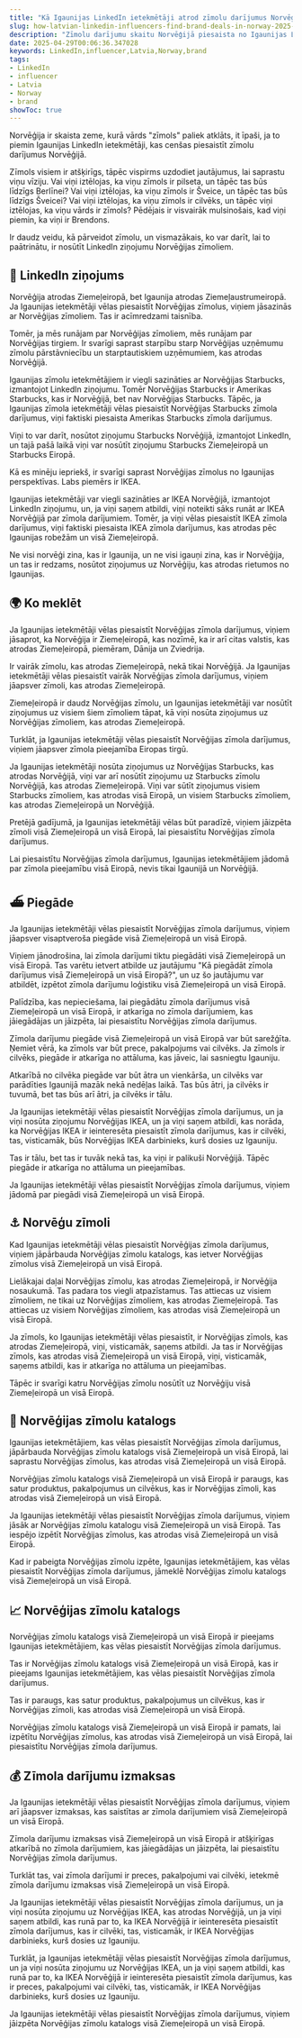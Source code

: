 ```yaml
---
title: "Kā Igaunijas LinkedIn ietekmētāji atrod zīmolu darījumus Norvēģijā"
slug: how-latvian-linkedin-influencers-find-brand-deals-in-norway-2025-04-29
description: "Zīmolu darījumu skaitu Norvēģijā piesaista no Igaunijas LinkedIn ietekmētāju skaita."
date: 2025-04-29T00:06:36.347028
keywords: LinkedIn,influencer,Latvia,Norway,brand
tags:
- LinkedIn
- influencer
- Latvia
- Norway
- brand
showToc: true
---
```


Norvēģija ir skaista zeme, kurā vārds "zīmols" paliek atklāts, it īpaši, ja to piemin Igaunijas LinkedIn ietekmētāji, kas cenšas piesaistīt zīmolu darījumus Norvēģijā.

Zīmols visiem ir atšķirīgs, tāpēc vispirms uzdodiet jautājumus, lai saprastu viņu vīziju. Vai viņi iztēlojas, ka viņu zīmols ir pilseta, un tāpēc tas būs līdzīgs Berlīnei? Vai viņi iztēlojas, ka viņu zīmols ir Šveice, un tāpēc tas būs līdzīgs Šveicei? Vai viņi iztēlojas, ka viņu zīmols ir cilvēks, un tāpēc viņi iztēlojas, ka viņu vārds ir zīmols? Pēdējais ir visvairāk mulsinošais, kad viņi piemin, ka viņi ir Brendons.

Ir daudz veidu, kā pārveidot zīmolu, un vismazākais, ko var darīt, lai to paātrinātu, ir nosūtīt LinkedIn ziņojumu Norvēģijas zīmoliem.

## 💬 LinkedIn ziņojums

Norvēģija atrodas Ziemeļeiropā, bet Igaunija atrodas Ziemeļaustrumeiropā. Ja Igaunijas ietekmētāji vēlas piesaistīt Norvēģijas zīmolus, viņiem jāsazinās ar Norvēģijas zīmoliem. Tas ir acīmredzami taisnība.

Tomēr, ja mēs runājam par Norvēģijas zīmoliem, mēs runājam par Norvēģijas tirgiem. Ir svarīgi saprast starpību starp Norvēģijas uzņēmumu zīmolu pārstāvniecību un starptautiskiem uzņēmumiem, kas atrodas Norvēģijā.

Igaunijas zīmolu ietekmētājiem ir viegli sazināties ar Norvēģijas Starbucks, izmantojot LinkedIn ziņojumu. Tomēr Norvēģijas Starbucks ir Amerikas Starbucks, kas ir Norvēģijā, bet nav Norvēģijas Starbucks. Tāpēc, ja Igaunijas zīmola ietekmētāji vēlas piesaistīt Norvēģijas Starbucks zīmola darījumus, viņi faktiski piesaista Amerikas Starbucks zīmola darījumus.

Viņi to var darīt, nosūtot ziņojumu Starbucks Norvēģijā, izmantojot LinkedIn, un tajā pašā laikā viņi var nosūtīt ziņojumu Starbucks Ziemeļeiropā un Starbucks Eiropā.

Kā es minēju iepriekš, ir svarīgi saprast Norvēģijas zīmolus no Igaunijas perspektīvas. Labs piemērs ir IKEA.

Igaunijas ietekmētāji var viegli sazināties ar IKEA Norvēģijā, izmantojot LinkedIn ziņojumu, un, ja viņi saņem atbildi, viņi noteikti sāks runāt ar IKEA Norvēģijā par zīmola darījumiem. Tomēr, ja viņi vēlas piesaistīt IKEA zīmola darījumus, viņi faktiski piesaista IKEA zīmola darījumus, kas atrodas pēc Igaunijas robežām un visā Ziemeļeiropā.

Ne visi norvēģi zina, kas ir Igaunija, un ne visi igauņi zina, kas ir Norvēģija, un tas ir redzams, nosūtot ziņojumus uz Norvēģiju, kas atrodas rietumos no Igaunijas.

## 🌍 Ko meklēt

Ja Igaunijas ietekmētāji vēlas piesaistīt Norvēģijas zīmola darījumus, viņiem jāsaprot, ka Norvēģija ir Ziemeļeiropā, kas nozīmē, ka ir arī citas valstis, kas atrodas Ziemeļeiropā, piemēram, Dānija un Zviedrija.

Ir vairāk zīmolu, kas atrodas Ziemeļeiropā, nekā tikai Norvēģijā. Ja Igaunijas ietekmētāji vēlas piesaistīt vairāk Norvēģijas zīmola darījumus, viņiem jāapsver zīmoli, kas atrodas Ziemeļeiropā.

Ziemeļeiropā ir daudz Norvēģijas zīmolu, un Igaunijas ietekmētāji var nosūtīt ziņojumus uz visiem šiem zīmoliem tāpat, kā viņi nosūta ziņojumus uz Norvēģijas zīmoliem, kas atrodas Ziemeļeiropā.

Turklāt, ja Igaunijas ietekmētāji vēlas piesaistīt Norvēģijas zīmola darījumus, viņiem jāapsver zīmola pieejamība Eiropas tirgū.

Ja Igaunijas ietekmētāji nosūta ziņojumus uz Norvēģijas Starbucks, kas atrodas Norvēģijā, viņi var arī nosūtīt ziņojumu uz Starbucks zīmolu Norvēģijā, kas atrodas Ziemeļeiropā. Viņi var sūtīt ziņojumus visiem Starbucks zīmoliem, kas atrodas visā Eiropā, un visiem Starbucks zīmoliem, kas atrodas Ziemeļeiropā un Norvēģijā.

Pretējā gadījumā, ja Igaunijas ietekmētāji vēlas būt paradīzē, viņiem jāizpēta zīmoli visā Ziemeļeiropā un visā Eiropā, lai piesaistītu Norvēģijas zīmola darījumus.

Lai piesaistītu Norvēģijas zīmola darījumus, Igaunijas ietekmētājiem jādomā par zīmola pieejamību visā Eiropā, nevis tikai Igaunijā un Norvēģijā.

## ⛴️ Piegāde

Ja Igaunijas ietekmētāji vēlas piesaistīt Norvēģijas zīmola darījumus, viņiem jāapsver visaptveroša piegāde visā Ziemeļeiropā un visā Eiropā.

Viņiem jānodrošina, lai zīmola darījumi tiktu piegādāti visā Ziemeļeiropā un visā Eiropā. Tas varētu ietvert atbilde uz jautājumu "Kā piegādāt zīmola darījumus visā Ziemeļeiropā un visā Eiropā?", un uz šo jautājumu var atbildēt, izpētot zīmola darījumu loģistiku visā Ziemeļeiropā un visā Eiropā.

Palīdzība, kas nepieciešama, lai piegādātu zīmola darījumus visā Ziemeļeiropā un visā Eiropā, ir atkarīga no zīmola darījumiem, kas jāiegādājas un jāizpēta, lai piesaistītu Norvēģijas zīmola darījumus.

Zīmola darījumu piegāde visā Ziemeļeiropā un visā Eiropā var būt sarežģīta. Ņemiet vērā, ka zīmols var būt prece, pakalpojums vai cilvēks. Ja zīmols ir cilvēks, piegāde ir atkarīga no attāluma, kas jāveic, lai sasniegtu Igauniju.

Atkarībā no cilvēka piegāde var būt ātra un vienkārša, un cilvēks var parādīties Igaunijā mazāk nekā nedēļas laikā. Tas būs ātri, ja cilvēks ir tuvumā, bet tas būs arī ātri, ja cilvēks ir tālu.

Ja Igaunijas ietekmētāji vēlas piesaistīt Norvēģijas zīmola darījumus, un ja viņi nosūta ziņojumu Norvēģijas IKEA, un ja viņi saņem atbildi, kas norāda, ka Norvēģijas IKEA ir ieinteresēta piesaistīt zīmola darījumus, kas ir cilvēki, tas, visticamāk, būs Norvēģijas IKEA darbinieks, kurš dosies uz Igauniju.

Tas ir tālu, bet tas ir tuvāk nekā tas, ka viņi ir palikuši Norvēģijā. Tāpēc piegāde ir atkarīga no attāluma un pieejamības.

Ja Igaunijas ietekmētāji vēlas piesaistīt Norvēģijas zīmola darījumus, viņiem jādomā par piegādi visā Ziemeļeiropā un visā Eiropā.

## ⚓️ Norvēģu zīmoli

Kad Igaunijas ietekmētāji vēlas piesaistīt Norvēģijas zīmola darījumus, viņiem jāpārbauda Norvēģijas zīmolu katalogs, kas ietver Norvēģijas zīmolus visā Ziemeļeiropā un visā Eiropā.

Lielākajai daļai Norvēģijas zīmolu, kas atrodas Ziemeļeiropā, ir Norvēģija nosaukumā. Tas padara tos viegli atpazīstamus. Tas attiecas uz visiem zīmoliem, ne tikai uz Norvēģijas zīmoliem, kas atrodas Ziemeļeiropā. Tas attiecas uz visiem Norvēģijas zīmoliem, kas atrodas visā Ziemeļeiropā un visā Eiropā.

Ja zīmols, ko Igaunijas ietekmētāji vēlas piesaistīt, ir Norvēģijas zīmols, kas atrodas Ziemeļeiropā, viņi, visticamāk, saņems atbildi. Ja tas ir Norvēģijas zīmols, kas atrodas visā Ziemeļeiropā un visā Eiropā, viņi, visticamāk, saņems atbildi, kas ir atkarīga no attāluma un pieejamības.

Tāpēc ir svarīgi katru Norvēģijas zīmolu nosūtīt uz Norvēģiju visā Ziemeļeiropā un visā Eiropā.

## 🚢 Norvēģijas zīmolu katalogs

Igaunijas ietekmētājiem, kas vēlas piesaistīt Norvēģijas zīmola darījumus, jāpārbauda Norvēģijas zīmolu katalogs visā Ziemeļeiropā un visā Eiropā, lai saprastu Norvēģijas zīmolus, kas atrodas visā Ziemeļeiropā un visā Eiropā.

Norvēģijas zīmolu katalogs visā Ziemeļeiropā un visā Eiropā ir paraugs, kas satur produktus, pakalpojumus un cilvēkus, kas ir Norvēģijas zīmoli, kas atrodas visā Ziemeļeiropā un visā Eiropā.

Ja Igaunijas ietekmētāji vēlas piesaistīt Norvēģijas zīmola darījumus, viņiem jāsāk ar Norvēģijas zīmolu katalogu visā Ziemeļeiropā un visā Eiropā. Tas iespējo izpētīt Norvēģijas zīmolus, kas atrodas visā Ziemeļeiropā un visā Eiropā.

Kad ir pabeigta Norvēģijas zīmolu izpēte, Igaunijas ietekmētājiem, kas vēlas piesaistīt Norvēģijas zīmola darījumus, jāmeklē Norvēģijas zīmolu katalogs visā Ziemeļeiropā un visā Eiropā.

## 📈 Norvēģijas zīmolu katalogs

Norvēģijas zīmolu katalogs visā Ziemeļeiropā un visā Eiropā ir pieejams Igaunijas ietekmētājiem, kas vēlas piesaistīt Norvēģijas zīmola darījumus.

Tas ir Norvēģijas zīmolu katalogs visā Ziemeļeiropā un visā Eiropā, kas ir pieejams Igaunijas ietekmētājiem, kas vēlas piesaistīt Norvēģijas zīmola darījumus.

Tas ir paraugs, kas satur produktus, pakalpojumus un cilvēkus, kas ir Norvēģijas zīmoli, kas atrodas visā Ziemeļeiropā un visā Eiropā.

Norvēģijas zīmolu katalogs visā Ziemeļeiropā un visā Eiropā ir pamats, lai izpētītu Norvēģijas zīmolus, kas atrodas visā Ziemeļeiropā un visā Eiropā, lai piesaistītu Norvēģijas zīmola darījumus.

## 💰 Zīmola darījumu izmaksas

Ja Igaunijas ietekmētāji vēlas piesaistīt Norvēģijas zīmola darījumus, viņiem arī jāapsver izmaksas, kas saistītas ar zīmola darījumiem visā Ziemeļeiropā un visā Eiropā.

Zīmola darījumu izmaksas visā Ziemeļeiropā un visā Eiropā ir atšķirīgas atkarībā no zīmola darījumiem, kas jāiegādājas un jāizpēta, lai piesaistītu Norvēģijas zīmola darījumus.

Turklāt tas, vai zīmola darījumi ir preces, pakalpojumi vai cilvēki, ietekmē zīmola darījumu izmaksas visā Ziemeļeiropā un visā Eiropā.

Ja Igaunijas ietekmētāji vēlas piesaistīt Norvēģijas zīmola darījumus, un ja viņi nosūta ziņojumu uz Norvēģijas IKEA, kas atrodas Norvēģijā, un ja viņi saņem atbildi, kas runā par to, ka IKEA Norvēģijā ir ieinteresēta piesaistīt zīmola darījumus, kas ir cilvēki, tas, visticamāk, ir IKEA Norvēģijas darbinieks, kurš dosies uz Igauniju.

Turklāt, ja Igaunijas ietekmētāji vēlas piesaistīt Norvēģijas zīmola darījumus, un ja viņi nosūta ziņojumu uz Norvēģijas IKEA, un ja viņi saņem atbildi, kas runā par to, ka IKEA Norvēģijā ir ieinteresēta piesaistīt zīmola darījumus, kas ir preces, pakalpojumi vai cilvēki, tas, visticamāk, ir IKEA Norvēģijas darbinieks, kurš dosies uz Igauniju.

Ja Igaunijas ietekmētāji vēlas piesaistīt Norvēģijas zīmola darījumus, viņiem jāizpēta Norvēģijas zīmolu katalogs visā Ziemeļeiropā un visā Eiropā.